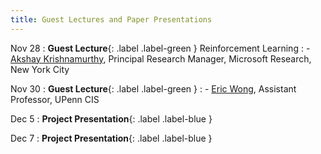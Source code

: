```yaml
---
title: Guest Lectures and Paper Presentations
---
```


Nov 28
: **Guest Lecture**{: .label .label-green } Reinforcement Learning
: - [Akshay Krishnamurthy](https://people.cs.umass.edu/~akshay/), Principal Research Manager, Microsoft Research, New York City

Nov 30
: **Guest Lecture**{: .label .label-green } 
: - [Eric Wong](https://riceric22.github.io/), Assistant Professor, UPenn CIS

Dec 5
: **Project Presentation**{: .label .label-blue }

Dec 7
: **Project Presentation**{: .label .label-blue }
